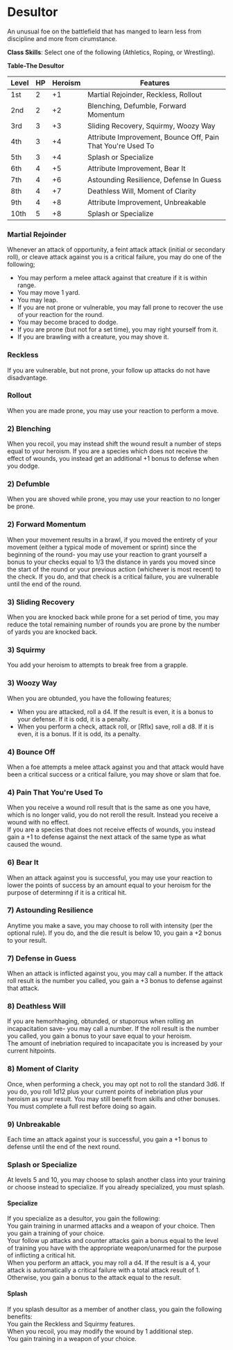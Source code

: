 # Desultor
An unusual foe on the battlefield that has manged to learn less from discipline and more from cirumstance. 

**Class Skills**: Select one of the following (Athletics, Roping, or Wrestling).

**Table-The Desultor**

| Level | HP | Heroism  | Features                                          |
|-------|----|----------|---------------------------------------------------|
| 1st   | 2  |    +1    | Martial Rejoinder, Reckless, Rollout              |
| 2nd   | 2  |    +2    | Blenching, Defumble, Forward Momentum             |
| 3rd   | 3  |    +3    | Sliding Recovery, Squirmy, Woozy Way              |
| 4th   | 3  |    +4    | Attribute Improvement, Bounce Off, Pain That You're Used To |
| 5th   | 3  |    +4    | Splash or Specialize                              |
| 6th   | 4  |    +5    | Attribute Improvement, Bear It                    |
| 7th   | 4  |    +6    | Astounding Resilience, Defense In Guess           |
| 8th   | 4  |    +7    | Deathless Will, Moment of Clarity                 |
| 9th   | 4  |    +8    | Attribute Improvement, Unbreakable                |
| 10th  | 5  |    +8    | Splash or Specialize                              |


### Martial Rejoinder
Whenever an attack of opportunity, a feint attack attack (initial or secondary roll), or cleave attack against you is a critical failure, you may do one of the following;  
* You may perform a melee attack against that creature if it is within range.
* You may move 1 yard.
* You may leap.
* If you are not prone or vulnerable, you may fall prone to recover the use of your reaction for the round.
* You may become braced to dodge.
* If you are prone (but not for a set time), you may right yourself from it.
* If you are brawling with a creature, you may shove it.

### Reckless
If you are vulnerable, but not prone, your follow up attacks do not have disadvantage.

### Rollout
When you are made prone, you may use your reaction to perform a move.

### 2) Blenching
When you recoil, you may instead shift the wound result a number of steps equal to your heroism. If you are a species which does not receive the effect of wounds, you instead get an additional +1 bonus to defense when you dodge.

### 2) Defumble
When you are shoved while prone, you may use your reaction to no longer be prone.

### 2) Forward Momentum
When your movement results in a brawl, if you moved the entirety of your movement (either a typical mode of movement or sprint) since the beginning of the round- you may use your reaction to grant yourself a bonus to your checks equal to 1/3 the distance in yards you moved since the start of the round or your previous action (whichever is most recent) to the check. If you do, and that check is a critical failure, you are vulnerable until the end of the round.

### 3) Sliding Recovery
When you are knocked back while prone for a set period of time, you may reduce the total remaining number of rounds you are prone by the number of yards you are knocked back.

### 3) Squirmy
You add your heroism to attempts to break free from a grapple.

### 3) Woozy Way
When you are obtunded, you have the following features;  
* When you are attacked, roll a d4. If the result is even, it is a bonus to your defense. If it is odd, it is a penalty.
* When you perform a check, attack roll, or [Rflx] save, roll a d8. If it is even, it is a bonus. If it is odd, its a penalty.

### 4) Bounce Off
When a foe attempts a melee attack against you and that attack would have been a critical success or a critical failure, you may shove or slam that foe.  

### 4) Pain That You're Used To
When you receive a wound roll result that is the same as one you have, which is no longer valid, you do not reroll the result. Instead you receive a wound with no effect.  
If you are a species that does not receive effects of wounds, you instead gain a +1 to defense against the next attack of the same type as what caused the wound.

### 6) Bear It
When an attack against you is successful, you may use your reaction to lower the points of success by an amount equal to your heroism for the purpose of determinng if it is a critical hit.

### 7) Astounding Resilience
Anytime you make a save, you may choose to roll with intensity (per the optional rule). If you do, and the die result is below 10, you gain a +2 bonus to your result.

### 7) Defense in Guess
When an attack is inflicted against you, you may call a number. If the attack roll result is the number you called, you gain a +3 bonus to defense against that attack.

### 8) Deathless Will
If you are hemorhhaging, obtunded, or stuporous when rolling an incapacitation save- you may call a number. If the roll result is the number you called, you gain a bonus to your save equal to your heroism.  
The amount of inebriation required to incapacitate you is increased by your current hitpoints.

### 8) Moment of Clarity
Once, when performing a check, you may opt not to roll the standard 3d6. If you do, you roll 1d12 plus your current points of inebriation plus your heroism as your result. You may still benefit from skills and other bonuses. You must complete a full rest before doing so again.

### 9) Unbreakable
Each time an attack against your is successful, you gain a +1 bonus to defense until the end of the next round.

### Splash or Specialize
At levels 5 and 10, you may choose to splash another class into your training or choose instead to specialize. If you already specialized, you must splash.

#### Specialize
If you specialize as a desultor, you gain the following:  
You gain training in unarmed attacks and a weapon of your choice. Then you gain a training of your choice.  
Your follow up attacks and counter attacks gain a bonus equal to the level of training you have with the appropriate weapon/unarmed for the purpose of inflicting a critical hit.  
When you perform an attack, you may roll a d4. If the result is a 4, your attack is automatically a critical failure with a total attack result of 1. Otherwise, you gain a bonus to the attack equal to the result.

#### Splash
If you splash desultor as a member of another class, you gain the following benefits:  
You gain the Reckless and Squirmy features.  
When you recoil, you may modify the wound by 1 additional step.  
You gain training in a weapon of your choice.
